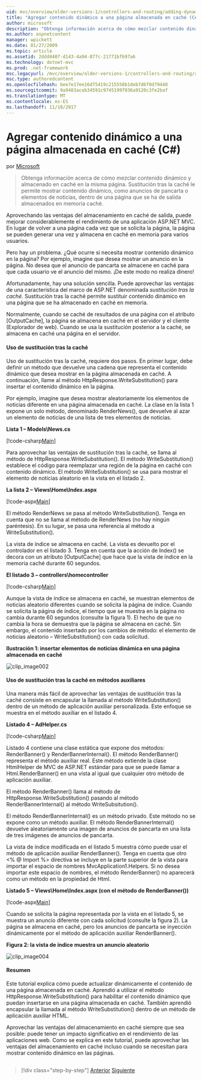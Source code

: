 ```yaml
---
uid: mvc/overview/older-versions-1/controllers-and-routing/adding-dynamic-content-to-a-cached-page-cs
title: "Agregar contenido dinámico a una página almacenada en caché (C#) | Documentos de Microsoft"
author: microsoft
description: "Obtenga información acerca de cómo mezclar contenido dinámico y almacenado en caché en la misma página. Sustitución tras la caché le permite mostrar contenido dinámico, como o de anuncios de pancarta..."
ms.author: aspnetcontent
manager: wpickett
ms.date: 01/27/2009
ms.topic: article
ms.assetid: 2ddd4407-d143-4a94-877c-21771bfb97a6
ms.technology: dotnet-mvc
ms.prod: .net-framework
msc.legacyurl: /mvc/overview/older-versions-1/controllers-and-routing/adding-dynamic-content-to-a-cached-page-cs
msc.type: authoredcontent
ms.openlocfilehash: bee7e17ee16d75419c215558b1deb7d6f0d79448
ms.sourcegitcommit: 9a9483aceb34591c97451997036a9120c3fe2baf
ms.translationtype: MT
ms.contentlocale: es-ES
ms.lasthandoff: 11/10/2017
---
```

<a name="adding-dynamic-content-to-a-cached-page-c"></a>Agregar contenido dinámico a una página almacenada en caché (C#)
====================
por [Microsoft](https://github.com/microsoft)

> Obtenga información acerca de cómo mezclar contenido dinámico y almacenado en caché en la misma página. Sustitución tras la caché le permite mostrar contenido dinámico, como anuncios de pancarta o elementos de noticias, dentro de una página que se ha de salida almacenados en memoria caché.


Aprovechando las ventajas del almacenamiento en caché de salida, puede mejorar considerablemente el rendimiento de una aplicación ASP.NET MVC. En lugar de volver a una página cada vez que se solicita la página, la página se pueden generar una vez y almacena en caché en memoria para varios usuarios.

Pero hay un problema. ¿Qué ocurre si necesita mostrar contenido dinámico en la página? Por ejemplo, imagine que desea mostrar un anuncio en la página. No desea que el anuncio de pancarta se almacene en caché para que cada usuario ve el anuncio del mismo. ¡De este modo no realiza dinero!

Afortunadamente, hay una solución sencilla. Puede aprovechar las ventajas de una característica del marco de ASP.NET denominada *sustitución tras la caché*. Sustitución tras la caché permite sustituir contenido dinámico en una página que se ha almacenado en caché en memoria.


Normalmente, cuando se caché de resultados de una página con el atributo [OutputCache], la página se almacena en caché en el servidor y el cliente (Explorador de web). Cuando se usa la sustitución posterior a la caché, se almacena en caché una página en el servidor.


#### <a name="using-post-cache-substitution"></a>Uso de sustitución tras la caché

Uso de sustitución tras la caché, requiere dos pasos. En primer lugar, debe definir un método que devuelve una cadena que representa el contenido dinámico que desea mostrar en la página almacenada en caché. A continuación, llame al método HttpResponse.WriteSubstitution() para insertar el contenido dinámico en la página.

Por ejemplo, imagine que desea mostrar aleatoriamente los elementos de noticias diferente en una página almacenada en caché. La clase en la lista 1 expone un solo método, denominado RenderNews(), que devuelve al azar un elemento de noticias de una lista de tres elementos de noticias.

**Lista 1 – Models\News.cs**

[!code-csharp[Main](adding-dynamic-content-to-a-cached-page-cs/samples/sample1.cs)]

Para aprovechar las ventajas de sustitución tras la caché, se llama al método de HttpResponse.WriteSubstitution(). El método WriteSubstitution() establece el código para reemplazar una región de la página en caché con contenido dinámico. El método WriteSubstitution() se usa para mostrar el elemento de noticias aleatorio en la vista en el listado 2.

**La lista 2 – Views\Home\Index.aspx**

[!code-aspx[Main](adding-dynamic-content-to-a-cached-page-cs/samples/sample2.aspx)]

El método RenderNews se pasa al método WriteSubstitution(). Tenga en cuenta que no se llama al método de RenderNews (no hay ningún paréntesis). En su lugar, se pasa una referencia al método a WriteSubstitution().

La vista de índice se almacena en caché. La vista es devuelto por el controlador en el listado 3. Tenga en cuenta que la acción de Index() se decora con un atributo [OutputCache] que hace que la vista de índice en la memoria caché durante 60 segundos.

**El listado 3 – controllers\homecontroller**

[!code-csharp[Main](adding-dynamic-content-to-a-cached-page-cs/samples/sample3.cs)]

Aunque la vista de índice se almacena en caché, se muestran elementos de noticias aleatorio diferentes cuando se solicita la página de índice. Cuando se solicita la página de índice, el tiempo que se muestra en la página no cambia durante 60 segundos (consulte la figura 1). El hecho de que no cambia la hora se demuestra que la página se almacena en caché. Sin embargo, el contenido insertado por los cambios de método: el elemento de noticias aleatorio – WriteSubstitution() con cada solicitud.

**Ilustración 1: insertar elementos de noticias dinámica en una página almacenada en caché**

![clip_image002](adding-dynamic-content-to-a-cached-page-cs/_static/image1.jpg)

#### <a name="using-post-cache-substitution-in-helper-methods"></a>Uso de sustitución tras la caché en métodos auxiliares

Una manera más fácil de aprovechar las ventajas de sustitución tras la caché consiste en encapsular la llamada al método WriteSubstitution() dentro de un método de aplicación auxiliar personalizada. Este enfoque se muestra en el método auxiliar en el listado 4.

**Listado 4 – AdHelper.cs**

[!code-csharp[Main](adding-dynamic-content-to-a-cached-page-cs/samples/sample4.cs)]

Listado 4 contiene una clase estática que expone dos métodos: RenderBanner() y RenderBannerInternal(). El método RenderBanner() representa el método auxiliar real. Este método extiende la clase HtmlHelper de MVC de ASP.NET estándar para que se puede llamar a Html.RenderBanner() en una vista al igual que cualquier otro método de aplicación auxiliar.

El método RenderBanner() llama al método de HttpResponse.WriteSubstitution() pasando al método RenderBannerInternal() al método WriteSubsitution().

El método RenderBannerInternal() es un método privado. Este método no se expone como un método auxiliar. El método RenderBannerInternal() devuelve aleatoriamente una imagen de anuncios de pancarta en una lista de tres imágenes de anuncios de pancarta.

La vista de índice modificada en el listado 5 muestra cómo puede usar el método de aplicación auxiliar RenderBanner(). Tenga en cuenta que otro &lt;% @ Import %&gt; directiva se incluye en la parte superior de la vista para importar el espacio de nombres MvcApplication1.Helpers. Si no desea importar este espacio de nombres, el método RenderBanner() no aparecerá como un método en la propiedad de Html.

**Listado 5 – Views\Home\Index.aspx (con el método de RenderBanner())**

[!code-aspx[Main](adding-dynamic-content-to-a-cached-page-cs/samples/sample5.aspx)]

Cuando se solicita la página representada por la vista en el listado 5, se muestra un anuncio diferente con cada solicitud (consulte la figura 2). La página se almacena en caché, pero los anuncios de pancarta se inyección dinámicamente por el método de aplicación auxiliar RenderBanner().

**Figura 2: la vista de índice muestra un anuncio aleatorio**

![clip_image004](adding-dynamic-content-to-a-cached-page-cs/_static/image2.jpg)

#### <a name="summary"></a>Resumen

Este tutorial explica cómo puede actualizar dinámicamente el contenido de una página almacenada en caché. Aprendió a utilizar el método HttpResponse.WriteSubstitution() para habilitar el contenido dinámico que puedan insertarse en una página almacenada en caché. También aprendió encapsular la llamada al método WriteSubstitution() dentro de un método de aplicación auxiliar HTML.

Aprovechar las ventajas del almacenamiento en caché siempre que sea posible: puede tener un impacto significativo en el rendimiento de las aplicaciones web. Como se explica en este tutorial, puede aprovechar las ventajas del almacenamiento en caché incluso cuando se necesitan para mostrar contenido dinámico en las páginas.

## 

## 

>[!div class="step-by-step"]
[Anterior](improving-performance-with-output-caching-cs.md)
[Siguiente](creating-a-controller-cs.md)
